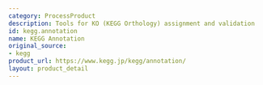 ```yaml
---
category: ProcessProduct
description: Tools for KO (KEGG Orthology) assignment and validation
id: kegg.annotation
name: KEGG Annotation
original_source:
- kegg
product_url: https://www.kegg.jp/kegg/annotation/
layout: product_detail
---
```

